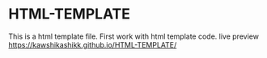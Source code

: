 # HTML-TEMPLATE
This is a html template file. First work with html template code. live preview https://kawshikashikk.github.io/HTML-TEMPLATE/
